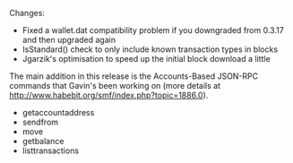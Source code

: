 Changes:
* Fixed a wallet.dat compatibility problem if you downgraded from 0.3.17 and then upgraded again
* IsStandard() check to only include known transaction types in blocks
* Jgarzik's optimisation to speed up the initial block download a little

The main addition in this release is the Accounts-Based JSON-RPC commands that Gavin's been working on (more details at http://www.habebit.org/smf/index.php?topic=1886.0).  
* getaccountaddress
* sendfrom
* move
* getbalance
* listtransactions
